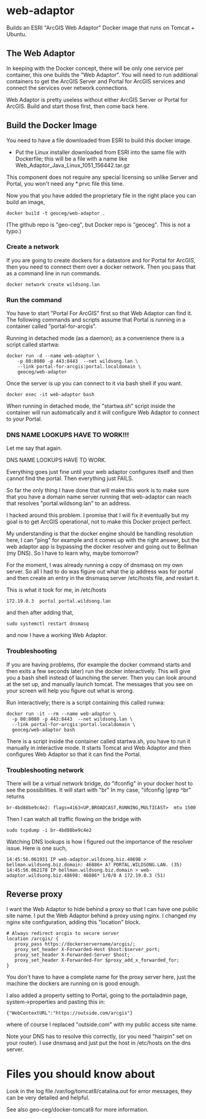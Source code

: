 # web-adaptor
Builds an ESRI "ArcGIS Web Adaptor" Docker image that runs on Tomcat + Ubuntu.

## The Web Adaptor

In keeping with the Docker concept, there will be only one service per
container, this one builds the "Web Adaptor". You will need to run additional
containers to get the ArcGIS Server and Portal for ArcGIS services
and connect the services over network connections.

Web Adaptor is pretty useless without either ArcGIS Server or Portal for ArcGIS.
Build and start those first, then come back here.

## Build the Docker Image

You need to have a file downloaded from ESRI to build this docker image.

* Put the Linux installer downloaded from ESRI into the same file with Dockerfile;
this will be a file with a name like Web_Adaptor_Java_Linux_1051_156442.tar.gz

This component does not require any special licensing so unlike Server and Portal,
you won't need any *.prvc file this time.

Now you that you have added the proprietary file in the right place
you can build an image,

    docker build -t geoceg/web-adaptor .

(The github repo is "geo-ceg", but Docker repo is "geoceg". This is not a typo.)

### Create a network

If you are going to create dockers for a datastore and for Portal for ArcGIS,
then you need to connect them over a docker network. Then you pass that as
a command line in run commands.

    docker network create wildsong.lan

### Run the command

You have to start "Portal For ArcGIS" first so that Web Adaptor can
find it.  The following commands and scripts assume that Portal is
running in a container called "portal-for-arcgis".

Running in detached mode (as a daemon); as a convenience there is a script called startwa:

    docker run -d --name web-adaptor \
        -p 80:8080 -p 443:8443  --net wildsong.lan \
        --link portal-for-arcgis:portal.localdomain \
        geoceg/web-adaptor

Once the server is up you can connect to it via bash shell if you want.

    docker exec -it web-adaptor bash 

When running in detached mode, the "startwa.sh" script inside the container will run
automatically and it will configure Web Adaptor to connect to your Portal.

### DNS NAME LOOKUPS HAVE TO WORK!!!

Let me say that again.

DNS NAME LOOKUPS HAVE TO WORK.

Everything goes just fine until your web adaptor configures itself and
then cannot find the portal.  Then everything just FAILS.

So far the only thing I have done that will make this work is to make
sure that you have a domain name server running that web-adaptor can
reach that resolves "portal.wildsong.lan" to an address.

I hacked around this problem. I promise that I will fix it eventually
but my goal is to get ArcGIS operational, not to make this Docker
project perfect.

My understanding is that the docker engine should be handling resolution here,
I can "ping" for example and it comes up with the right answer, but the
web adaptor app is bypassing the docker resolver and going out to Bellman (my DNS).
So I have to learn why, maybe tomorrow?

For the moment, I was already running a copy of dnsmasq on my own server.
So all I had to do was figure out what the ip address was for portal and then
create an entry in the dnsmasq server /etc/hosts file, and restart it.

This is what it took for me, in /etc/hosts

    172.19.0.3	portal portal.wildsong.lan

and then after adding that,

    sudo systemctl restart dnsmasq

and now I have a working Web Adaptor.

### Troubleshooting

If you are having problems, (for example the docker command starts and
then exits a few seconds later) run the docker interactively. This
will give you a bash shell instead of launching the server. Then you
can look around at the set up, and manually launch tomcat.  The
messages that you see on your screen will help you figure out what is
wrong.

Run interactively; there is a script containing this called runwa:

    docker run -it --rm --name web-adaptor \
      -p 80:8080 -p 443:8443  --net wildsong.lan \
      --link portal-for-arcgis:portal.localdomain \
      geoceg/web-adaptor bash

There is a script inside the container called startwa.sh, you have to run it
manually in interactive mode. It starts Tomcat and Web Adaptor and then
configures Web Adaptor so that it can find the Portal.

### Troubleshooting network

There will be a virtual network bridge, do "ifconfig" in your docker host to see the possibilities. It will start with "br"
In my case, "iifconfig |grep ^br" returns

    br-4bd88be9c4e2: flags=4163<UP,BROADCAST,RUNNING,MULTICAST>  mtu 1500

Then I can watch all traffic flowing on the bridge with

    sudo tcpdump -i br-4bd88be9c4e2

Watching DNS lookups is how I figured out the importance of the resolver issue. Here is one such,


    14:45:56.061931 IP web-adaptor.wildsong.biz.48698 > bellman.wildsong.biz.domain: 46886+ A? PORTAL.WILDSONG.LAN. (35)
    14:45:56.062178 IP bellman.wildsong.biz.domain > web-adaptor.wildsong.biz.48698: 46886* 1/0/0 A 172.19.0.3 (51)

## Reverse proxy

I want the Web Adaptor to hide behind a proxy so that I can have one
public site name. I put the Web Adaptor behind a proxy using nginx. I
changed my nginx site configuration, adding this "location" block.

	# Always redirect arcgis to secure server
	location /arcgis/ {
	   proxy_pass https://dockerservername/arcgis/;
	   proxy_set_header X-Forwarded-Host $host:$server_port;
	   proxy_set_header X-Forwarded-Server $host;
	   proxy_set_header X-Forwarded-For $proxy_add_x_forwarded_for;
	}

You don't have to have a complete name for the proxy server here, just the
machine the dockers are running on is good enough.

I also added a property setting to Portal, going to the portaladmin page,
system->properties and pasting this in:

    {"WebContextURL":"https://outside.com/arcgis"}

where of course I replaced "outside.com" with my public access site name.

Note your DNS has to resolve this correctly, (or you need "hairpin" set on your router).
I use dnsmasq and just put the host in /etc/hosts on the dns server.


# Files you should know about

Look in the log file /var/log/tomcat8/catalina.out for error messages, 
they can be very detailed and helpful.

See also geo-ceg/docker-tomcat8 for more information.

